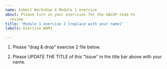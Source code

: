 ```yaml
---
name: Submit Workshop 4 Module 1 exercise
about: Please turn in your exercises for the GALUP team to
  review.
title: 'Module 1 exercise 2 [replace with your name]'
labels: Exercise_W4M1

---
```


1. Please "drag & drop" exercise 2 file below.

2. Please UPDATE THE TITLE of this "Issue" in the title bar above with your name.
